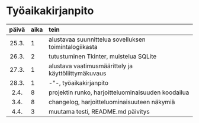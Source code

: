 # Työaikakirjanpito

| päivä | aika | tein   |
| :----:|:-----|:-----|
| 25.3. | 1    | alustavaa suunnittelua sovelluksen toimintalogiikasta |
| 26.3. | 2    | tutustuminen Tkinter, muistelua SQLite |
| 27.3. | 1    | alustava vaatimusmäärittely ja käyttöliittymäkuvaus 
| 28.3. | 1    | -"-, työaikakirjanpito |
|  2.4. | 8    | projektin runko, harjoitteluominaisuuden koodailua |
|  3.4. | 8    | changelog, harjoitteluominaisuuteen näkymiä |
|  4.4. | 3    | muutama testi, README.md päivitys |
